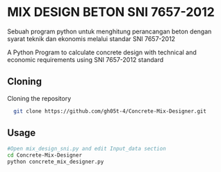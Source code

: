 
# MIX DESIGN BETON SNI 7657-2012

Sebuah program python untuk menghitung perancangan beton dengan syarat teknik dan ekonomis melalui standar SNI 7657-2012  

A Python Program to calculate concrete design with technical and economic requirements using SNI 7657-2012 standard


## Cloning

Cloning the repository

```bash
  git clone https://github.com/gh05t-4/Concrete-Mix-Designer.git
```


## Usage

```bash
#Open mix_design_sni.py and edit Input_data section
cd Concrete-Mix-Designer
python concrete_mix_designer.py
```


